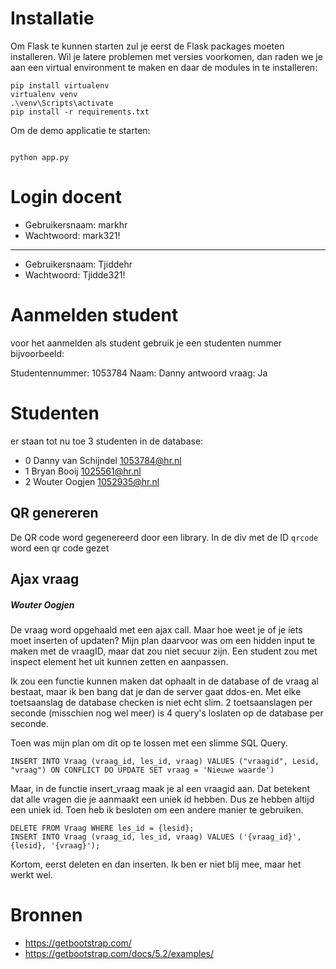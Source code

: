 
# Installatie
Om Flask te kunnen starten zul je eerst de Flask packages moeten installeren. Wil je latere problemen met versies voorkomen, dan raden we je aan een virtual environment te maken en daar de modules in te installeren:  
```
pip install virtualenv
virtualenv venv
.\venv\Scripts\activate
pip install -r requirements.txt
```

Om de demo applicatie te starten: 
``` 

python app.py
```
# Login docent
- Gebruikersnaam: markhr
- Wachtwoord: mark321!
-----------------------------
- Gebruikersnaam: Tjiddehr
- Wachtwoord: Tjidde321!

# Aanmelden student
voor het aanmelden als student gebruik je een studenten nummer bijvoorbeeld: 

Studentennummer: 1053784
Naam: Danny
antwoord vraag: Ja

# Studenten 
er staan tot nu toe 3 studenten in de database:
- 0  Danny	van Schijndel	1053784@hr.nl
- 1	 Bryan	Booij	1025561@hr.nl
- 2	 Wouter	Oogjen	1052935@hr.nl



## QR genereren
De QR code word gegenereerd door een library. In de div met de ID `qrcode` word een qr code gezet

## Ajax vraag
##### Wouter Oogjen
De vraag word opgehaald met een ajax call. Maar hoe weet je of je iets moet inserten of updaten?
Mijn plan daarvoor was om een hidden input te maken met de vraagID, maar dat zou niet secuur zijn. Een student
zou met inspect element het uit kunnen zetten en aanpassen.

Ik zou een functie kunnen maken dat ophaalt in de database of de vraag al bestaat, maar ik ben bang dat
je dan de server gaat ddos-en. Met elke toetsaanslag de database checken is niet echt slim. 2 toetsaanslagen
per seconde (misschien nog wel meer) is 4 query's loslaten op de database per seconde.

Toen was mijn plan om dit op te lossen met een slimme SQL Query.
```` SQLite
INSERT INTO Vraag (vraag_id, les_id, vraag) VALUES ("vraagid", Lesid, "vraag") ON CONFLICT DO UPDATE SET vraag = 'Nieuwe waarde') 
````

Maar, in de functie insert_vraag maak je al een vraagid aan. Dat betekent dat alle vragen die je aanmaakt
een uniek id hebben. Dus ze hebben altijd een uniek id. Toen heb ik besloten om een andere manier te gebruiken.

```SQLite
DELETE FROM Vraag WHERE les_id = {lesid};
INSERT INTO Vraag (vraag_id, les_id, vraag) VALUES ('{vraag_id}', {lesid}, '{vraag}');
```

Kortom, eerst deleten en dan inserten. Ik ben er niet blij mee, maar het werkt wel. 
# Bronnen
- https://getbootstrap.com/
- https://getbootstrap.com/docs/5.2/examples/



